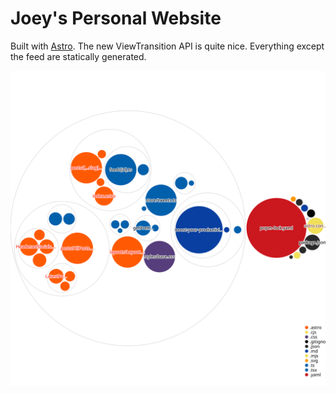 # Joey's Personal Website

Built with [Astro](https://astro.build). The new ViewTransition API is quite nice. Everything except the feed are statically generated.

![Visualization](./diagram.svg)
